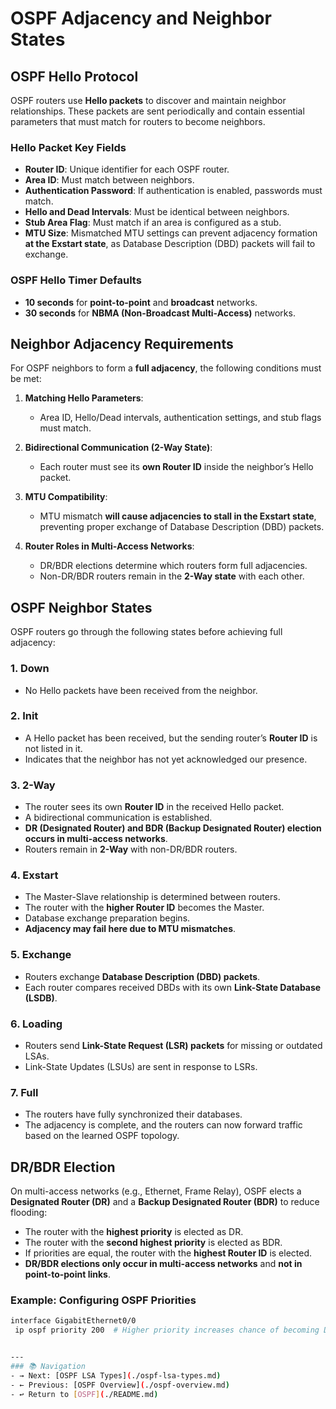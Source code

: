 # OSPF Adjacency and Neighbor States

## OSPF Hello Protocol
OSPF routers use **Hello packets** to discover and maintain neighbor relationships. These packets are sent periodically and contain essential parameters that must match for routers to become neighbors.

### Hello Packet Key Fields
- **Router ID**: Unique identifier for each OSPF router.
- **Area ID**: Must match between neighbors.
- **Authentication Password**: If authentication is enabled, passwords must match.
- **Hello and Dead Intervals**: Must be identical between neighbors.
- **Stub Area Flag**: Must match if an area is configured as a stub.
- **MTU Size**: Mismatched MTU settings can prevent adjacency formation **at the Exstart state**, as Database Description (DBD) packets will fail to exchange.

### OSPF Hello Timer Defaults
- **10 seconds** for **point-to-point** and **broadcast** networks.
- **30 seconds** for **NBMA (Non-Broadcast Multi-Access)** networks.

## Neighbor Adjacency Requirements
For OSPF neighbors to form a **full adjacency**, the following conditions must be met:

1. **Matching Hello Parameters**:
   - Area ID, Hello/Dead intervals, authentication settings, and stub flags must match.

2. **Bidirectional Communication (2-Way State)**:
   - Each router must see its **own Router ID** inside the neighbor’s Hello packet.

3. **MTU Compatibility**:
   - MTU mismatch **will cause adjacencies to stall in the Exstart state**, preventing proper exchange of Database Description (DBD) packets.

4. **Router Roles in Multi-Access Networks**:
   - DR/BDR elections determine which routers form full adjacencies.
   - Non-DR/BDR routers remain in the **2-Way state** with each other.

## OSPF Neighbor States
OSPF routers go through the following states before achieving full adjacency:

### **1. Down**
- No Hello packets have been received from the neighbor.

### **2. Init**
- A Hello packet has been received, but the sending router’s **Router ID** is not listed in it.
- Indicates that the neighbor has not yet acknowledged our presence.

### **3. 2-Way**
- The router sees its own **Router ID** in the received Hello packet.
- A bidirectional communication is established.
- **DR (Designated Router) and BDR (Backup Designated Router) election occurs in multi-access networks**.
- Routers remain in **2-Way** with non-DR/BDR routers.

### **4. Exstart**
- The Master-Slave relationship is determined between routers.
- The router with the **higher Router ID** becomes the Master.
- Database exchange preparation begins.
- **Adjacency may fail here due to MTU mismatches**.

### **5. Exchange**
- Routers exchange **Database Description (DBD) packets**.
- Each router compares received DBDs with its own **Link-State Database (LSDB)**.

### **6. Loading**
- Routers send **Link-State Request (LSR) packets** for missing or outdated LSAs.
- Link-State Updates (LSUs) are sent in response to LSRs.

### **7. Full**
- The routers have fully synchronized their databases.
- The adjacency is complete, and the routers can now forward traffic based on the learned OSPF topology.

## DR/BDR Election
On multi-access networks (e.g., Ethernet, Frame Relay), OSPF elects a **Designated Router (DR)** and a **Backup Designated Router (BDR)** to reduce flooding:
- The router with the **highest priority** is elected as DR.
- The router with the **second highest priority** is elected as BDR.
- If priorities are equal, the router with the **highest Router ID** is elected.
- **DR/BDR elections only occur in multi-access networks** and **not in point-to-point links**.

### Example: Configuring OSPF Priorities
```bash
interface GigabitEthernet0/0
 ip ospf priority 200  # Higher priority increases chance of becoming DR


---
### 📚 Navigation
- → Next: [OSPF LSA Types](./ospf-lsa-types.md)
- ← Previous: [OSPF Overview](./ospf-overview.md)
- ↩ Return to [OSPF](./README.md)
